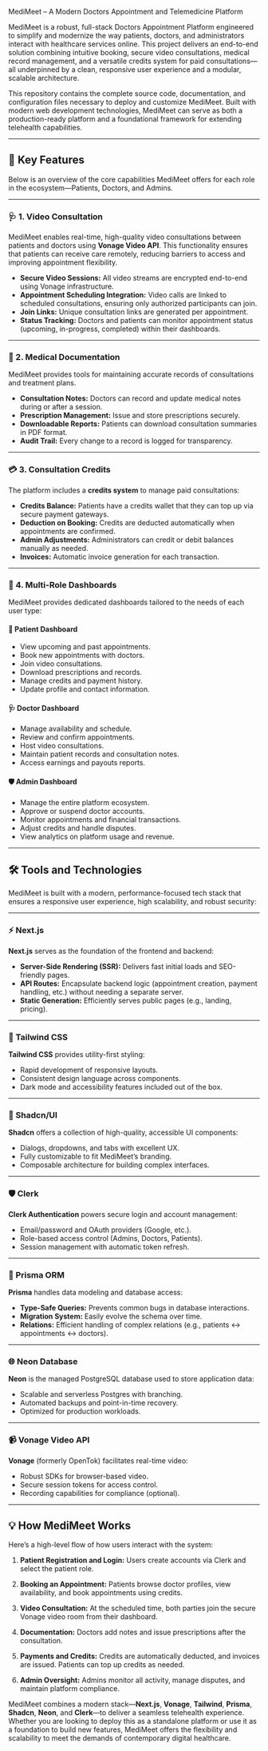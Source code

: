  MediMeet – A Modern Doctors Appointment and Telemedicine Platform

MediMeet is a robust, full-stack Doctors Appointment Platform engineered to simplify and modernize the way patients, doctors, and administrators interact with healthcare services online. This project delivers an end-to-end solution combining intuitive booking, secure video consultations, medical record management, and a versatile credits system for paid consultations—all underpinned by a clean, responsive user experience and a modular, scalable architecture.

This repository contains the complete source code, documentation, and configuration files necessary to deploy and customize MediMeet. Built with modern web development technologies, MediMeet can serve as both a production-ready platform and a foundational framework for extending telehealth capabilities.

---

## 🌟 **Key Features**

Below is an overview of the core capabilities MediMeet offers for each role in the ecosystem—Patients, Doctors, and Admins.

---

### 🩺 1. Video Consultation

MediMeet enables real-time, high-quality video consultations between patients and doctors using **Vonage Video API**. This functionality ensures that patients can receive care remotely, reducing barriers to access and improving appointment flexibility.

* **Secure Video Sessions:** All video streams are encrypted end-to-end using Vonage infrastructure.
* **Appointment Scheduling Integration:** Video calls are linked to scheduled consultations, ensuring only authorized participants can join.
* **Join Links:** Unique consultation links are generated per appointment.
* **Status Tracking:** Doctors and patients can monitor appointment status (upcoming, in-progress, completed) within their dashboards.

---

### 📝 2. Medical Documentation

MediMeet provides tools for maintaining accurate records of consultations and treatment plans.

* **Consultation Notes:** Doctors can record and update medical notes during or after a session.
* **Prescription Management:** Issue and store prescriptions securely.
* **Downloadable Reports:** Patients can download consultation summaries in PDF format.
* **Audit Trail:** Every change to a record is logged for transparency.

---

### 💳 3. Consultation Credits

The platform includes a **credits system** to manage paid consultations:

* **Credits Balance:** Patients have a credits wallet that they can top up via secure payment gateways.
* **Deduction on Booking:** Credits are deducted automatically when appointments are confirmed.
* **Admin Adjustments:** Administrators can credit or debit balances manually as needed.
* **Invoices:** Automatic invoice generation for each transaction.

---

### 🧭 4. Multi-Role Dashboards

MediMeet provides dedicated dashboards tailored to the needs of each user type:

#### 👤 Patient Dashboard

* View upcoming and past appointments.
* Book new appointments with doctors.
* Join video consultations.
* Download prescriptions and records.
* Manage credits and payment history.
* Update profile and contact information.

#### 🩺 Doctor Dashboard

* Manage availability and schedule.
* Review and confirm appointments.
* Host video consultations.
* Maintain patient records and consultation notes.
* Access earnings and payouts reports.

#### 🛡️ Admin Dashboard

* Manage the entire platform ecosystem.
* Approve or suspend doctor accounts.
* Monitor appointments and financial transactions.
* Adjust credits and handle disputes.
* View analytics on platform usage and revenue.

---

## 🛠️ **Tools and Technologies**

MediMeet is built with a modern, performance-focused tech stack that ensures a responsive user experience, high scalability, and robust security:

---

### ⚡ Next.js

**Next.js** serves as the foundation of the frontend and backend:

* **Server-Side Rendering (SSR):** Delivers fast initial loads and SEO-friendly pages.
* **API Routes:** Encapsulate backend logic (appointment creation, payment handling, etc.) without needing a separate server.
* **Static Generation:** Efficiently serves public pages (e.g., landing, pricing).

---

### 🎨 Tailwind CSS

**Tailwind CSS** provides utility-first styling:

* Rapid development of responsive layouts.
* Consistent design language across components.
* Dark mode and accessibility features included out of the box.

---

### 🧩 Shadcn/UI

**Shadcn** offers a collection of high-quality, accessible UI components:

* Dialogs, dropdowns, and tabs with excellent UX.
* Fully customizable to fit MediMeet’s branding.
* Composable architecture for building complex interfaces.

---

### 🛡️ Clerk

**Clerk Authentication** powers secure login and account management:

* Email/password and OAuth providers (Google, etc.).
* Role-based access control (Admins, Doctors, Patients).
* Session management with automatic token refresh.

---

### 🧬 Prisma ORM

**Prisma** handles data modeling and database access:

* **Type-Safe Queries:** Prevents common bugs in database interactions.
* **Migration System:** Easily evolve the schema over time.
* **Relations:** Efficient handling of complex relations (e.g., patients ↔ appointments ↔ doctors).

---

### 🌐 Neon Database

**Neon** is the managed PostgreSQL database used to store application data:

* Scalable and serverless Postgres with branching.
* Automated backups and point-in-time recovery.
* Optimized for production workloads.

---

### 📹 Vonage Video API

**Vonage** (formerly OpenTok) facilitates real-time video:

* Robust SDKs for browser-based video.
* Secure session tokens for access control.
* Recording capabilities for compliance (optional).

---

## 💡 **How MediMeet Works**

Here’s a high-level flow of how users interact with the system:

1. **Patient Registration and Login:**
   Users create accounts via Clerk and select the patient role.

2. **Booking an Appointment:**
   Patients browse doctor profiles, view availability, and book appointments using credits.

3. **Video Consultation:**
   At the scheduled time, both parties join the secure Vonage video room from their dashboard.

4. **Documentation:**
   Doctors add notes and issue prescriptions after the consultation.

5. **Payments and Credits:**
   Credits are automatically deducted, and invoices are issued. Patients can top up credits as needed.

6. **Admin Oversight:**
   Admins monitor all activity, manage disputes, and maintain platform compliance.



MediMeet combines a modern stack—**Next.js**, **Vonage**, **Tailwind**, **Prisma**, **Shadcn**, **Neon**, and **Clerk**—to deliver a seamless telehealth experience. Whether you are looking to deploy this as a standalone platform or use it as a foundation to build new features, MediMeet offers the flexibility and scalability to meet the demands of contemporary digital healthcare.

